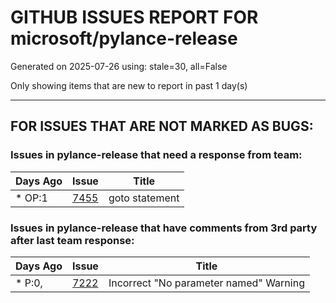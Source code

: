 
# GITHUB ISSUES REPORT FOR microsoft/pylance-release


Generated on 2025-07-26 using: stale=30, all=False


Only showing items that are new to report in past 1 day(s)


---

## FOR ISSUES THAT ARE NOT MARKED AS BUGS:


### Issues in pylance-release that need a response from team:

| Days Ago | Issue | Title |
| --- | --- | --- |
 | \* OP:1  |[7455](https://github.com/microsoft/pylance-release/issues/7455 "goto statement")  |goto statement |

### Issues in pylance-release that have comments from 3rd party after last team response:

| Days Ago | Issue | Title |
| --- | --- | --- |
 | \* P:0,  |[7222](https://github.com/microsoft/pylance-release/issues/7222 "Incorrect &quot;No parameter named&quot; Warning")  |Incorrect "No parameter named" Warning |





















